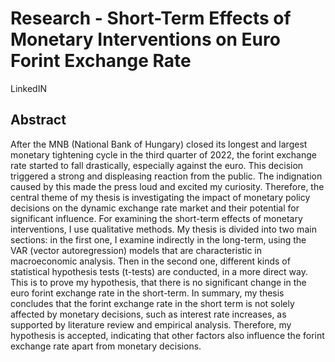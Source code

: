 # Research - Short-Term Effects of Monetary Interventions on Euro Forint Exchange Rate
LinkedIN
## Abstract
After the MNB (National Bank of Hungary) closed its longest and largest monetary tightening cycle in the third quarter of 2022, the forint exchange rate started to fall drastically, especially against the euro. This decision triggered a strong and displeasing reaction from the public. The indignation caused by this made the press loud and excited my curiosity. Therefore, the central theme of my thesis is investigating the impact of monetary policy decisions on the dynamic exchange rate market and their potential for significant influence. For examining the short-term effects of monetary interventions, I use qualitative methods. My thesis is divided into two main sections: in the first one, I examine indirectly in the long-term, using the VAR (vector autoregression) models that are characteristic in macroeconomic analysis. Then in the second one, different kinds of statistical hypothesis tests (t-tests) are conducted, in a more direct way. This is to prove my hypothesis, that there is no significant change in the euro forint exchange rate in the short-term. In summary, my thesis concludes that the forint exchange rate in the short term is not solely affected by monetary decisions, such as interest rate increases, as supported by literature review and empirical analysis. Therefore, my hypothesis is accepted, indicating that other factors also influence the forint exchange rate apart from monetary decisions.
